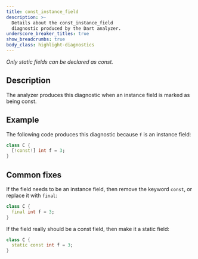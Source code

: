 ```yaml
---
title: const_instance_field
description: >-
  Details about the const_instance_field
  diagnostic produced by the Dart analyzer.
underscore_breaker_titles: true
show_breadcrumbs: true
body_class: highlight-diagnostics
---
```


_Only static fields can be declared as const._

## Description

The analyzer produces this diagnostic when an instance field is marked as
being const.

## Example

The following code produces this diagnostic because `f` is an instance
field:

```dart
class C {
  [!const!] int f = 3;
}
```

## Common fixes

If the field needs to be an instance field, then remove the keyword
`const`, or replace it with `final`:

```dart
class C {
  final int f = 3;
}
```

If the field really should be a const field, then make it a static field:

```dart
class C {
  static const int f = 3;
}
```
